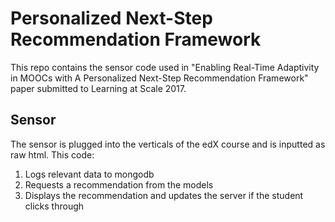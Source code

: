 # Personalized Next-Step Recommendation Framework
This repo contains the sensor code used in "Enabling Real-Time Adaptivity in MOOCs with A Personalized Next-Step Recommendation Framework" paper submitted to Learning at Scale 2017.

## Sensor
The sensor is plugged into the verticals of the edX course and is inputted as raw html. This code:

1. Logs relevant data to mongodb
2. Requests a recommendation from the models
3. Displays the recommendation and updates the server if the student clicks through
